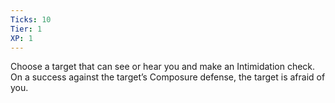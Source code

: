 ```yaml
---
Ticks: 10
Tier: 1
XP: 1
---
```


Choose a target that can see or hear you and make an Intimidation check. On a success against the target’s Composure defense, the target is afraid of you.
